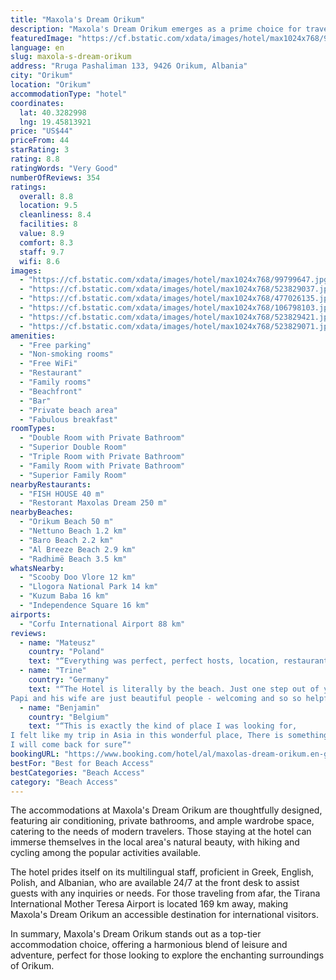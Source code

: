 ```yaml
---
title: "Maxola's Dream Orikum"
description: "Maxola's Dream Orikum emerges as a prime choice for travelers seeking a blend of comfort and convenience, located just steps away from the serene Orikum Beach."
featuredImage: "https://cf.bstatic.com/xdata/images/hotel/max1024x768/99799647.jpg?k=9fe96bdb6ea7db880070cba4364164a94f9febedb18bfe8624bb2e64bac34b43&o=&hp=1"
language: en
slug: maxola-s-dream-orikum
address: "Rruga Pashaliman 133, 9426 Orikum, Albania"
city: "Orikum"
location: "Orikum"
accommodationType: "hotel"
coordinates:
  lat: 40.3282998
  lng: 19.45813921
price: "US$44"
priceFrom: 44
starRating: 3
rating: 8.8
ratingWords: "Very Good"
numberOfReviews: 354
ratings:
  overall: 8.8
  location: 9.5
  cleanliness: 8.4
  facilities: 8
  value: 8.9
  comfort: 8.3
  staff: 9.7
  wifi: 8.6
images:
  - "https://cf.bstatic.com/xdata/images/hotel/max1024x768/99799647.jpg?k=9fe96bdb6ea7db880070cba4364164a94f9febedb18bfe8624bb2e64bac34b43&o=&hp=1"
  - "https://cf.bstatic.com/xdata/images/hotel/max1024x768/523829037.jpg?k=287778e80e79358ea1710c3bc5c2c950e78967ba74d57d0199131fcc266ed775&o=&hp=1"
  - "https://cf.bstatic.com/xdata/images/hotel/max1024x768/477026135.jpg?k=46d758ace1f6131a0890e96f422e5c4d7113458adebf833dc9a07c06e10acb4b&o=&hp=1"
  - "https://cf.bstatic.com/xdata/images/hotel/max1024x768/106798103.jpg?k=22f27cfd869c11272cba3efe225fc4803b7717b32d77fc23f58cf9dd283dba40&o=&hp=1"
  - "https://cf.bstatic.com/xdata/images/hotel/max1024x768/523829421.jpg?k=4a1c28079b6f340538686b461db3603e762cc456a3efcd5388443ca02b8112a4&o=&hp=1"
  - "https://cf.bstatic.com/xdata/images/hotel/max1024x768/523829071.jpg?k=dad3c80c6a5c9569c634380c4ea363e76ac9d25267ac81ad61af75866279ea2f&o=&hp=1"
amenities:
  - "Free parking"
  - "Non-smoking rooms"
  - "Free WiFi"
  - "Restaurant"
  - "Family rooms"
  - "Beachfront"
  - "Bar"
  - "Private beach area"
  - "Fabulous breakfast"
roomTypes:
  - "Double Room with Private Bathroom"
  - "Superior Double Room"
  - "Triple Room with Private Bathroom"
  - "Family Room with Private Bathroom"
  - "Superior Family Room"
nearbyRestaurants:
  - "FISH HOUSE 40 m"
  - "Restorant Maxolas Dream 250 m"
nearbyBeaches:
  - "Orikum Beach 50 m"
  - "Nettuno Beach 1.2 km"
  - "Baro Beach 2.2 km"
  - "Al Breeze Beach 2.9 km"
  - "Radhimë Beach 3.5 km"
whatsNearby:
  - "Scooby Doo Vlore 12 km"
  - "Llogora National Park 14 km"
  - "Kuzum Baba 16 km"
  - "Independence Square 16 km"
airports:
  - "Corfu International Airport 88 km"
reviews:
  - name: "Mateusz"
    country: "Poland"
    text: "“Everything was perfect, perfect hosts, location, restaurant and close to the beach :)”"
  - name: "Trine"
    country: "Germany"
    text: "“The Hotel is literally by the beach. Just one step out of your room and you’re in the water :)
Papi and his wife are just beautiful people - welcoming and so so helpful. The breakfast is big and very satisfying! The view from the restaurant...”"
  - name: "Benjamin"
    country: "Belgium"
    text: "“This is exactly the kind of place I was looking for,
I felt like my trip in Asia in this wonderful place, There is something very strong over there , so peaceful Thanks for the warm welcome ,
I will come back for sure”"
bookingURL: "https://www.booking.com/hotel/al/maxolas-dream-orikum.en-gb.html?aid=8035640"
bestFor: "Best for Beach Access"
bestCategories: "Beach Access"
category: "Beach Access"
---
```


The accommodations at Maxola's Dream Orikum are thoughtfully designed, featuring air conditioning, private bathrooms, and ample wardrobe space, catering to the needs of modern travelers. Those staying at the hotel can immerse themselves in the local area's natural beauty, with hiking and cycling among the popular activities available.

The hotel prides itself on its multilingual staff, proficient in Greek, English, Polish, and Albanian, who are available 24/7 at the front desk to assist guests with any inquiries or needs. For those traveling from afar, the Tirana International Mother Teresa Airport is located 169 km away, making Maxola's Dream Orikum an accessible destination for international visitors.

In summary, Maxola's Dream Orikum stands out as a top-tier accommodation choice, offering a harmonious blend of leisure and adventure, perfect for those looking to explore the enchanting surroundings of Orikum.
